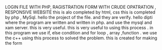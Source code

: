 LOGIN FILE WITH PHP, RAGISTRATION FORM WITH CRUDE OPATRATION , RESPONSIVE WEBSITE
this is alo completed by html, css
this is completed by php , MySql.
hello the project of the file.
and they are verify.
hello dipti where the program are written and written in php.
and use the mysql and xam server.
this is very useful.
this is very useful to using this process .
in this program we use if, else condition and for loop , array ,function .
we use the c++ using this process to solved the problem.
this is created for making the form
